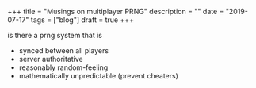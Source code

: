 +++
title = "Musings on multiplayer PRNG"
description = ""
date = "2019-07-17"
tags = ["blog"]
draft = true
+++

is there a prng system that is
* synced between all players
* server authoritative
* reasonably random-feeling
* mathematically unpredictable (prevent cheaters)
